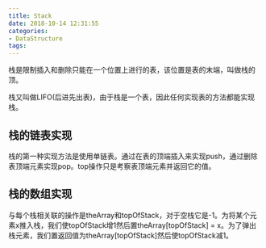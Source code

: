 ```yaml
---
title: Stack
date: 2018-10-14 12:31:55
categories:
- DataStructure
tags:
---
```


栈是限制插入和删除只能在一个位置上进行的表，该位置是表的末端，叫做栈的顶。

栈又叫做LIFO(后进先出表)，由于栈是一个表，因此任何实现表的方法都能实现栈。

## 栈的链表实现  
栈的第一种实现方法是使用单链表。通过在表的顶端插入来实现push，通过删除表顶端元素实现pop。top操作只是考察表顶端元素并返回它的值。

## 栈的数组实现  
与每个栈相关联的操作是theArray和topOfStack，对于空栈它是-1。为将某个元素x推入栈，我们使topOfStack增1然后置theArray[topOfStack] = x。为了弹出栈元素，我们置返回值为theArray[topOfStack]然后使topOfStack减1。